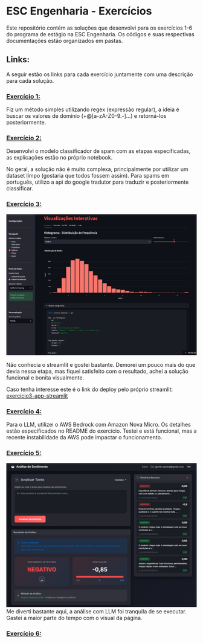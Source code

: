 # ESC Engenharia - Exercícios 
Este repositório contém as soluções que desenvolvi para os exercícios 1-6 do programa de estágio na ESC Engenharia. Os códigos e suas respectivas documentações estão organizados em pastas.

## Links:
A seguir estão os links para cada exercício juntamente com uma descrição para cada solução.


### [Exercício 1:](https://github.com/igorlix/ESC-Engenharia_Exercicios/tree/main/exercicio1_emails)
Fiz um método simples utilizando regex (expressão regular), a ideia é buscar os valores de domínio (+@[a-zA-Z0-9.-]...) e retorná-los posteriormente.


### [Exercício 2:](https://github.com/igorlix/ESC-Engenharia_Exercicios/tree/main/exercicio2_classificador_spam)

Desenvolvi o modelo classificador de spam com as etapas específicadas, as explicações estão no próprio notebook. 

No geral, a solução não é muito complexa, principalmente por utilizar um dataset limpo (gostaria que todos fossem assim). Para spams em português, utilizo a api do google tradutor para traduzir e posteriormente classificar.


### [Exercício 3:](https://github.com/igorlix/ESC-Engenharia_Exercicios/tree/main/exercicio3_app_streamlit)

![App](exercicio3_app_streamlit/modulos/app.png)

Não conhecia o streamlit e gostei bastante. Demorei um pouco mais do que devia nessa etapa, mas fiquei satisfeito com o resultado, achei a solução funcional e bonita visualmente. 

Caso tenha interesse este é o link do deploy pelo próprio streamlit: [exercicio3-app-streamlit](https://igorlix-esc-engenharia-exerc-exercicio3-app-streamlitapp-wktjjr.streamlit.app/)


### [Exercício 4:](https://github.com/igorlix/ESC-Engenharia_Exercicios/tree/main/exercicio4_bedrock)

Para o LLM, utilizei o AWS Bedrock com Amazon Nova Micro. Os detalhes estão especificados no README do exercício. Testei e está funcional, mas a recente instabilidade da AWS pode impactar o funcionamento. 


### [Exercício 5:](https://github.com/igorlix/ESC-Engenharia_Exercicios/tree/main/exercicio5_web_django)

![Tela Inicial:](exercicio5_web_django/projeto/tela.jpg)
Me diverti bastante aqui, a análise com LLM foi tranquila de se executar. Gastei a maior parte do tempo com o visual da página. 



### [Exercício 6:](https://github.com/igorlix/ESC-Engenharia_Exercicios/tree/main/exercicio6_rag_normas)

